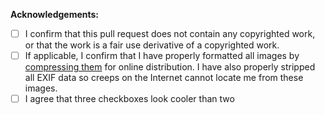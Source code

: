 <!--
All of these checkboxes are required
-->

**Acknowledgements:**

- [ ] I confirm that this pull request does not contain any copyrighted work, or that the work is a fair use derivative of a copyrighted work.
- [ ] If applicable, I confirm that I have properly formatted all images by [compressing them](https://imagecompressor.com/) for online distribution. I have also properly stripped all EXIF data so creeps on the Internet cannot locate me from these images.
- [ ] I agree that three checkboxes look cooler than two
